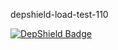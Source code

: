 depshield-load-test-110

[![DepShield Badge](https://cpeters2.dev.depshield.sonatype.org/badges/depshield-load-cpeters2d/depshield-load-test-110/depshield.svg)](https://sonatype.github.io/depshield-github-pages)
